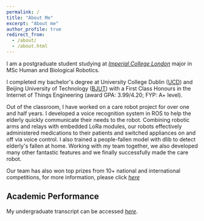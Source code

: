```yaml
---
permalink: /
title: "About Me"
excerpt: "About me"
author_profile: true
redirect_from: 
  - /about/
  - /about.html
---
```

I am a postgraduate student studying at [_Imperial College London_](http://www.imperial.ac.uk/) major in MSc Human and Biological Robotics.

I completed my bachelor's degree at University College Dublin ([UCD](http://www.ucd.ie/)) and Beijing University of Technology ([BJUT](http://www.bjut.edu.cn/)) with a First Class Honours in the Internet of Things Engineering (award GPA: 3.99/4.20; FYP: A+ level). 
<!-- [My undergraduate programme](http://www.ucd.ie/bdic/t4media/Understanding%20your%20BDIC%20Award%20-%20180%20Credits%20%28Updated%29.pdf) is co-organized by the above two unversities. -->



<!-- I am a final year undergraduate student at [_Beijing University of Technology (BJUT)_](http://www.bjut.edu.cn/) and [_University College Dublin (UCD)_](http://www.ucd.ie/) with a major in the Internet of Things Engineering (IoTE). My undergraduate programme [_BDIC_](http://www.ucd.ie/bdic/t4media/Understanding%20your%20BDIC%20Award%20-%20180%20Credits%20%28Updated%29.pdf) is co-organized by the above two unversities, core modules are delivered and examined in the medium of English by UCD lecturers at BJUT campus. I am expected to get a First Class Honours EU Bachelor degree from UCD and a CHN bachelor's degree from BJUT on July, 2020.  -->
<!-- I have received a conditional offer from [_Imperial College London_](http://www.imperial.ac.uk/) and plan to enroll in autumn 2020. -->

<!-- I am interested in what I have learnt during the past four years. My Stage 4 GPA was 3.99, I got A level in 10 out of 12 modules and my FYP was graded 'A+'. My stage 3 GPA was 3.92 and I got A level in 10 out of 12 modules.  -->

Out of the classroom, I have worked on a care robot project for over one and half years. I developed a voice recognition system in ROS to help the elderly quickly communicate their needs to the robot. Combining robotic arms and relays with embedded LoRa modules, our robots effectively administered medications to their patients and switched appliances on and off via voice control. I also trained a people-fallen model with dlib to detect elderly's fallen at home. Working with my team together, we also developed many other fantastic features and we finally successfully made the care robot.

Our team has also won top prizes from 10+ national and international competitions, for more information, please click [_here_](https://www.wangzihao.org/awards/)



Academic Performance
------
<!-- To view my UCD degree certificate, click [_here_](https://drive.google.com/file/d/14mYDoXyzLTTzmCsDtLi72sKCvvvKKcZ4/view?usp=sharing). -->

My undergraduate transcript can be accessed [_here_](https://drive.google.com/file/d/1DLX3hSIRm3R1ZJBQVvoH6NkZ7-mPefn1/view?usp=sharing).

<!-- To view my degree supplement, click [_here_](https://drive.google.com/file/d/1RvWeTzZFRWblZUs4Qqb0C42C8xQqnIqE/view?usp=sharing). -->
<!-- To view my BJUT official transcript, click [_here_](https://drive.google.com/file/d/14v8PKJt23dFfThMs9PFzynfaS9bq0E3W/view?usp=sharing). -->

<!-- Final Award GPA is calculated by _formula 1_ according to [_UCD official document_](http://www.ucd.ie/bdic/t4media/Understanding%20your%20BDIC%20Award%20-%20180%20Credits%20%28Updated%29.pdf):

$$Award\,GPA=GPA_{stage\,3}\cdot 30\% + GPA_{stage\,4}\cdot 70\%$$ -->

<!-- For official definitions about my degree awarded, click [_here_](http://www.ucd.ie/bdic/t4media/Understanding%20your%20BDIC%20Award%20-%20180%20Credits%20%28Updated%29.pdf). -->

<!-- Professional Experience
------
+ During my second year of undergraduate study, I dedicated myself to an undergraduate robotics project. I had the idea to create a robot that would care for the elderly after seeing a report<sup>[[1]](https://www.un.org/en/sections/issues-depth/ageing/)</sup> from the United Nations indicating that, by 2050, one in six people worldwide (16%) will be over the age of 65, increased from one in eleven (9%) in 2018. This finding was even more significant in light of statistics from the China Life Insurance Company illustrating that more than 9% of people in China age 75 or over were readmitted to the hospital within a month of discharge. This suggests that they were not given sufficient care at home, which, in turn, indicated a shortage of caregivers. I believe that caregiver robots could be an extension of the elderly’s abilities in their daily lives, providing them independence, warmth and comfort. After applying through our college to establish an undergraduate robot project, two of my classmates and I were granted the devices and laboratory space necessary to set to work, with me as the project leader. After working in our spare time for a year, my team and I successfully built a multifunctional care robot. Technical details can be found in my curriculum vitae. Source code of this project can be accessed [_here_](https://github.com/wzh1998/Care_Robot). Some important features are shown below. 

  The following features are implemented in C++ (employing roscpp library):
  - Motor control of omnidirectional wheels.
  * Automatic data collection from sensors & control appliances.
  * SMS message sending to relatives’ phones when the robot detects an emergency.
  * Voice control system including voice wakeup, automatic voice recognition (ASR), text to speech (TTS) and syntax and semantic analysis modules. As a result, the elderly can quickly communicate their needs to the robot.
  * Disassembly of LoRa packets, which are sent from the robot arm’s remote control device.

  The following features are implemented in Python (employing rospy library):
  - Face detection and recognition of strangers.
  * Rubbish detection: I implemented a Python recognition programme by training a 2-D rubbish model using methods provided in the dlib toolkit, then programmed in Arduino to pick up the rubbish using a 6-DOF mechanical arm.
  * Elderly fall detection.

+ As a robotics engineering intern at Beijing Huitong Financial Information Technology Co., Ltd. last summer, I implemented programmes in Java and combined them with UiPath process automation design software to perform voice calls using a software robot. I also tested the automated invoice verification system and verified that the robotic process automation had reduced invoice verification processing time by 70%.
Source code can be accessed [_here_](https://github.com/wzh1998/STATE_GRID_Voice_Recognization).

+ I joined my school's programming team to learn about dynamic programming, game theory and high-efficiency data structures such as Segment Tree since I was in stage two. By solving algorithm problems taken from the ACM-ICPC contest using C++, I trained with my teammates to improve our speed and accuracy.
Some of my algorithm training code can be accessed [_here_](https://github.com/wzh1998/ACM/tree/master/ACM).

+ In my Database course project, I led a group of three to design a smart home control web system, including entity relationship diagram design, database mapping, database normalisation and physical implementation. I worked with my teammates to design the structure of our database and implemented the back end of the system independently, which was completed in Java. The Java programmes were designed as an interface between web pages and MySQL database using Java Database Connectivity (JDBC). Consequently, every time the user has a query on the website, the server will execute a corresponding operation in the database.
  - Detailed design progress can be viewed [_here_](https://github.com/wzh1998/DBLab/blob/master/Smart%20Home%20System.pdf).
  * Java code for this project can be accessed [_here_](https://github.com/wzh1998/DBLab/tree/master/src/ie/ucd/comp2004J).
  * The web system can be accessed [_here_](http://39.108.231.244:8080/DBLab/index.jsp).


+ I enjoy exploring new areas that interest me. Finding remarkable fractal images that seemed interesting if used as avatars, I spent several days learning and implementing a programme drawing a Mandelbulb (a 3-D image calculated by recursion of mathematical equations) in C programming language.
Source code can be accessed [_here_](https://github.com/wzh1998/FractalWorld).


Research Interest
------
I am specifically interested in distributed coordination within multi-robot systems. Imagine that, in the near future, when a smart refrigerator detects that there is insufficient food, it will automatically send an order to the supermarket. A wheeled robot will open the door, taking the ingredients to a cooking robot. When the owners come home after work, they can immediately enjoy a delicious dinner. After the meal, the wheeled robot will then take the dishes to an automatic dishwasher. 


REFERENCE
------
[1]. “Ageing.” _United Nations_, United Nations, <https://www.un.org/en/sections/issues-depth/ageing/>. -->
